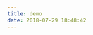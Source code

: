 ```yaml
---
title: demo
date: 2018-07-29 18:48:42
---
```


<div class="grid">
</div>

<script src="/js/src/masonry.pkgd.min.js" charset="utf-8"></script>
<script src="/js/src/waterfall.js" charset="utf-8"></script>

